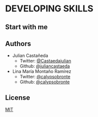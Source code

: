 # DEVELOPING SKILLS
## Start with me

## Authors
- Julian Castañeda
    - Twitter: [@Castaedajulian]
    - Github: [@juliancastaeda]
- Lina María Montaño Ramírez
    - Twitter: [@calypsobronte]
    - Github: [@calypsobronte]
    
## License
[MIT]



<!-- links -->
[@Castaedajulian]: https://twitter.com/Castaedajulian
[@calypsobronte]: https://twitter.com/calypsobronte
[@juliancastaeda]: https://github.com/juliancastaeda
[@calypsobronte]: https://github.com/calypsobronte
[MIT]: https://github.com/calypsobronte/developingskills/blob/master/LICENSE

